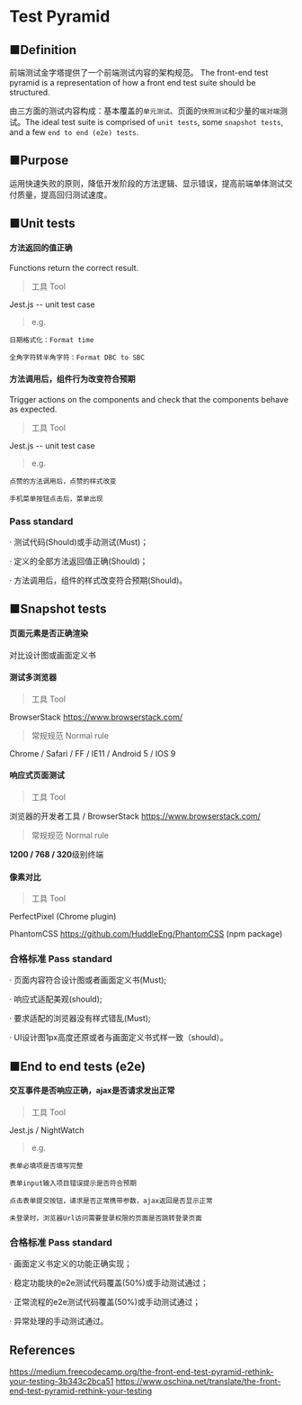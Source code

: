 # Test Pyramid 

## ■Definition
前端测试金字塔提供了一个前端测试内容的架构规范。
The front-end test pyramid is a representation of how a front end test suite should be structured.

由三方面的测试内容构成：基本覆盖的````单元测试````、页面的````快照测试````和少量的````端对端````测试。The ideal test suite is comprised of ````unit tests````, some ````snapshot tests````, and a few ````end to end (e2e) tests````.


## ■Purpose
运用快速失败的原则，降低开发阶段的方法逻辑、显示错误，提高前端单体测试交付质量，提高回归测试速度。


## ■Unit tests

#### 方法返回的值正确
Functions return the correct result.

> 工具 Tool

Jest.js -- unit test case

> e.g. 

    日期格式化：Format time 
     
    全角字符转半角字符：Format DBC to SBC
      
#### 方法调用后，组件行为改变符合预期

Trigger actions on the components and check that the components behave as expected.

> 工具 Tool

Jest.js -- unit test case

> e.g. 

    点赞的方法调用后，点赞的样式改变
     
    手机菜单按钮点击后，菜单出现

### Pass standard

· 测试代码(Should)或手动测试(Must)；

· 定义的全部方法返回值正确(Should)；

· 方法调用后，组件的样式改变符合预期(Should)。


## ■Snapshot tests


#### 页面元素是否正确渲染

对比设计图或画面定义书


#### 测试多浏览器

> 工具 Tool

BrowserStack https://www.browserstack.com/

> 常规规范 Normal rule

Chrome / Safari / FF / IE11 / Android 5 / IOS 9

#### 响应式页面测试

> 工具 Tool

浏览器的开发者工具 /
BrowserStack https://www.browserstack.com/

> 常规规范 Normal rule
 
****1200 / 768 / 320****级别终端

#### 像素对比

> 工具 Tool

PerfectPixel (Chrome plugin)    

PhantomCSS https://github.com/HuddleEng/PhantomCSS (npm package)


### 合格标准 Pass standard

· 页面内容符合设计图或者画面定义书(Must);

· 响应式适配美观(should);

· 要求适配的浏览器没有样式错乱(Must);

· UI设计图1px高度还原或者与画面定义书式样一致（should）。


## ■End to end tests (e2e)



#### 交互事件是否响应正确，ajax是否请求发出正常

> 工具 Tool

Jest.js / NightWatch

> e.g. 

    表单必填项是否填写完整

    表单input输入项目错误提示是否符合预期

    点击表单提交按钮，请求是否正常携带参数，ajax返回是否显示正常
    
    未登录时，浏览器Url访问需要登录权限的页面是否跳转登录页面


### 合格标准 Pass standard

· 画面定义书定义的功能正确实现；

· 稳定功能块的e2e测试代码覆盖(50%)或手动测试通过；

· 正常流程的e2e测试代码覆盖(50%)或手动测试通过；

· 异常处理的手动测试通过。


## References

https://medium.freecodecamp.org/the-front-end-test-pyramid-rethink-your-testing-3b343c2bca51
https://www.oschina.net/translate/the-front-end-test-pyramid-rethink-your-testing
